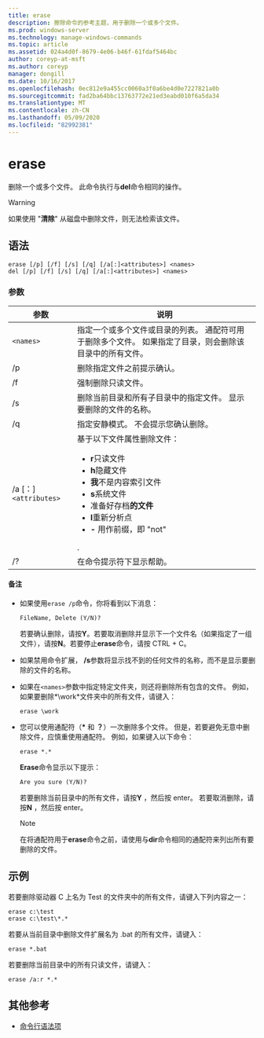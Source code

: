 ```yaml
---
title: erase
description: 擦除命令的参考主题，用于删除一个或多个文件。
ms.prod: windows-server
ms.technology: manage-windows-commands
ms.topic: article
ms.assetid: 024a4d0f-8679-4e06-b46f-61fdaf5464bc
author: coreyp-at-msft
ms.author: coreyp
manager: dongill
ms.date: 10/16/2017
ms.openlocfilehash: 0ec812e9a455cc0060a3f0a6be4d0e7227821a0b
ms.sourcegitcommit: fad2ba64bbc13763772e21ed3eabd010f6a5da34
ms.translationtype: MT
ms.contentlocale: zh-CN
ms.lasthandoff: 05/09/2020
ms.locfileid: "82992381"
---
```

# <a name="erase"></a>erase

删除一个或多个文件。 此命令执行与**del**命令相同的操作。

> [!WARNING]
> 如果使用 "**清除**" 从磁盘中删除文件，则无法检索该文件。

## <a name="syntax"></a>语法

```
erase [/p] [/f] [/s] [/q] [/a[:]<attributes>] <names>
del [/p] [/f] [/s] [/q] [/a[:]<attributes>] <names>
```

### <a name="parameters"></a>参数

| 参数 | 说明 |
| --------- | ----------- |
| `<names>` | 指定一个或多个文件或目录的列表。 通配符可用于删除多个文件。 如果指定了目录，则会删除该目录中的所有文件。 |
| /p | 删除指定文件之前提示确认。 |
| /f | 强制删除只读文件。 |
| /s | 删除当前目录和所有子目录中的指定文件。 显示要删除的文件的名称。 |
| /q | 指定安静模式。 不会提示您确认删除。 |
| /a [：]`<attributes>` | 基于以下文件属性删除文件：<ul><li>**r**只读文件</li><li>**h**隐藏文件</li><li>**我**不是内容索引文件</li><li>**s**系统文件</li><li>准备好存档**的文件**</li><li>**l**重新分析点</li><li>**-** 用作前缀，即 "not"</li></ul>. |
| /? | 在命令提示符下显示帮助。 |

#### <a name="remarks"></a>备注

- 如果使用`erase /p`命令，你将看到以下消息：

    `FileName, Delete (Y/N)?`

    若要确认删除，请按**Y**。若要取消删除并显示下一个文件名（如果指定了一组文件），请按**N**。若要停止**erase**命令，请按 CTRL + C。

- 如果禁用命令扩展， **/s**参数将显示找不到的任何文件的名称，而不是显示要删除的文件的名称。

- 如果在`<names>`参数中指定特定文件夹，则还将删除所有包含的文件。 例如，如果要删除*\work*文件夹中的所有文件，请键入：

  ```
  erase \work
  ```

- 您可以使用通配符（**&#42;** 和 **？**）一次删除多个文件。 但是，若要避免无意中删除文件，应慎重使用通配符。 例如，如果键入以下命令：

  ```
  erase *.*
  ```

  **Erase**命令显示以下提示：

  `Are you sure (Y/N)?`

  若要删除当前目录中的所有文件，请按**Y** ，然后按 enter。 若要取消删除，请按**N** ，然后按 enter。

  > [!NOTE]
  > 在将通配符用于**erase**命令之前，请使用与**dir**命令相同的通配符来列出所有要删除的文件。

## <a name="examples"></a>示例

若要删除驱动器 C 上名为 Test 的文件夹中的所有文件，请键入下列内容之一：

```
erase c:\test
erase c:\test\*.*
```

若要从当前目录中删除文件扩展名为 .bat 的所有文件，请键入：

```
erase *.bat
```

若要删除当前目录中的所有只读文件，请键入：

```
erase /a:r *.*
```

## <a name="additional-references"></a>其他参考

- [命令行语法项](command-line-syntax-key.md)
